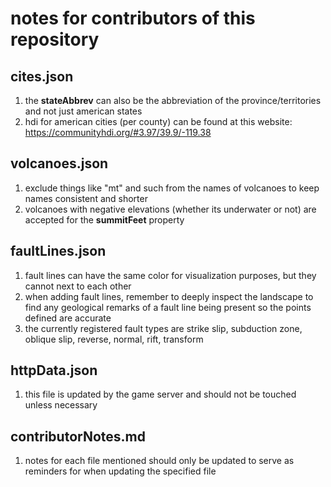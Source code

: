 # notes for contributors of this repository

## cites.json
1. the **stateAbbrev** can also be the abbreviation of the province/territories and not just american states
2. hdi for american cities (per county) can be found at this website: https://communityhdi.org/#3.97/39.9/-119.38

## volcanoes.json
1. exclude things like "mt" and such from the names of volcanoes to keep names consistent and shorter
2. volcanoes with negative elevations (whether its underwater or not) are accepted for the **summitFeet** property

## faultLines.json
1. fault lines can have the same color for visualization purposes, but they cannot next to each other
2. when adding fault lines, remember to deeply inspect the landscape to find any geological remarks of a fault line being present so the points defined are accurate
3. the currently registered fault types are strike slip, subduction zone, oblique slip, reverse, normal, rift, transform

## httpData.json
1. this file is updated by the game server and should not be touched unless necessary

## contributorNotes.md
1. notes for each file mentioned should only be updated to serve as reminders for when updating the specified file
